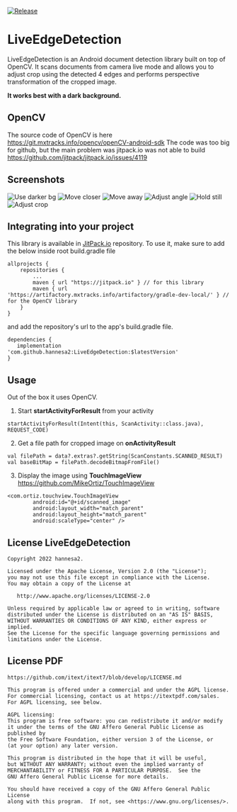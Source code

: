 [![Release](https://jitpack.io/v/hannesa2/LiveEdgeDetection.svg)](https://jitpack.io/#hannesa2/LiveEdgeDetection)

# LiveEdgeDetection

LiveEdgeDetection is an Android document detection library built on top of OpenCV. It scans documents from camera live mode and allows you to adjust crop using the detected 4 edges and performs perspective transformation of the cropped image.

**It works best with a dark background.**

## OpenCV

The source code of OpenCV is here https://git.mxtracks.info/opencv/openCV-android-sdk
The code was too big for github, but the main problem was jitpack.io was not able to build
https://github.com/jitpack/jitpack.io/issues/4119

## Screenshots

![Use darker bg](https://github.com/hannesa2/LiveEdgeDetection/blob/master/use_darker_bg.png)
![Move closer](https://github.com/hannesa2/LiveEdgeDetection/blob/master/move_closer.png)
![Move away](https://github.com/hannesa2/LiveEdgeDetection/blob/master/move_away.png)
![Adjust angle](https://github.com/hannesa2/LiveEdgeDetection/blob/master/adjust_angle.png)
![Hold still](https://github.com/hannesa2/LiveEdgeDetection/blob/master/hold_still.png)
![Adjust crop](https://github.com/hannesa2/LiveEdgeDetection/blob/master/adjust_crop.png)

## Integrating into your project
This library is available in [JitPack.io](https://jitpack.io/#hannesa2/LiveEdgeDetection/) repository.
To use it, make sure to add the below inside root build.gradle file

```
allprojects {
    repositories {
        ...
        maven { url "https://jitpack.io" } // for this library
        maven { url 'https://artifactory.mxtracks.info/artifactory/gradle-dev-local/' } // for the OpenCV library
    }
}
```

and add the repository's url to the app's build.gradle file.

```
dependencies {
   implementation 'com.github.hannesa2:LiveEdgeDetection:$latestVersion'
}
```
## Usage
Out of the box it uses OpenCV.

1. Start **startActivityForResult** from your activity
```
startActivityForResult(Intent(this, ScanActivity::class.java), REQUEST_CODE)
```
2. Get a file path for cropped image on **onActivityResult**
```
val filePath = data?.extras?.getString(ScanConstants.SCANNED_RESULT)
val baseBitMap = filePath.decodeBitmapFromFile()
```
3. Display the image using **TouchImageView** https://github.com/MikeOrtiz/TouchImageView
```
<com.ortiz.touchview.TouchImageView
        android:id="@+id/scanned_image"
        android:layout_width="match_parent"
        android:layout_height="match_parent"
        android:scaleType="center" />
```

## License LiveEdgeDetection
```
Copyright 2022 hannesa2.

Licensed under the Apache License, Version 2.0 (the "License");
you may not use this file except in compliance with the License.
You may obtain a copy of the License at

   http://www.apache.org/licenses/LICENSE-2.0

Unless required by applicable law or agreed to in writing, software
distributed under the License is distributed on an "AS IS" BASIS,
WITHOUT WARRANTIES OR CONDITIONS OF ANY KIND, either express or implied.
See the License for the specific language governing permissions and
limitations under the License.
```

## License PDF
```
https://github.com/itext/itext7/blob/develop/LICENSE.md

This program is offered under a commercial and under the AGPL license.
For commercial licensing, contact us at https://itextpdf.com/sales.  For AGPL licensing, see below.

AGPL licensing:
This program is free software: you can redistribute it and/or modify
it under the terms of the GNU Affero General Public License as published by
the Free Software Foundation, either version 3 of the License, or
(at your option) any later version.

This program is distributed in the hope that it will be useful,
but WITHOUT ANY WARRANTY; without even the implied warranty of
MERCHANTABILITY or FITNESS FOR A PARTICULAR PURPOSE.  See the
GNU Affero General Public License for more details.

You should have received a copy of the GNU Affero General Public License
along with this program.  If not, see <https://www.gnu.org/licenses/>.
```
